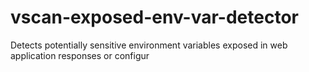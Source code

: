 # vscan-exposed-env-var-detector
Detects potentially sensitive environment variables exposed in web application responses or configur
